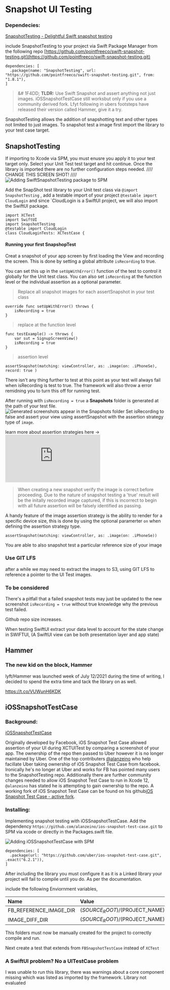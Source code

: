 #  Snapshot UI Testing

### Dependecies: 

[SnapshotTesting - Delightful Swift snapshot testing ](https://github.com/pointfreeco/swift-snapshot-testing.git)

include SnapshotTesting to your project via Swift Package Manager from the following repo [https://github.com/pointfreeco/swift-snapshot-testing.git](https://github.com/pointfreeco/swift-snapshot-testing.git)

```
dependencies: [
  .package(name: "SnapshotTesting", url: "https://github.com/pointfreeco/swift-snapshot-testing.git", from: "1.8.1"),
]
```

> &#	1F4DD; **TLDR:**
> Use Swift Snapshot and assert anything not just images. iOSSnapshotTestCase still worksbut only if you use a community derived fork.
> Lfyt following in ubers footsteps have released their version called Hammer, give it a try.

SnapshotTesting allows the addition of snapshotting text and other types not limited to just images. To snapshot  test a image first import the library to your test case target.

## SnapshotTesting

If importing to Xcode via SPM, you must enusre you apply it to your test target only. Select your Unit Test test target and hit continue. Once the library is imported there are no further configuration steps needed.
//// CHANGE THIS SCREEN SHOT! ////
![Adding SwiftSnapshotTesting package to SPM](ReadmeImages/screenshot-spm-swiftsnapshottesting.png)

Add the SnapShot test library to your Unit test class via `@import SnapshotTesting` , add a testable import of your project `@testable import CloudLogin` and since `CloudLogin is a SwiftUI project, we will also import the SwiftUI package.

```
import XCTest
import SwiftUI
import SnapshotTesting
@testable import CloudLogin
class CloudLoginTests: XCTestCase {
```
#### Running your first SnapshopTest

Creat a snapshot of your app screen by first loading the View and recording the screen. This is done by setting a global attribute `isRecording` to true.

You can set this up in the `setUpWithError()` function of the test to control it globally for the Unit test class.  You can also set `isRecording` at the function level or the individual assertion as a optional parameter.
> Replace all snapshot images for each assertSnapshot in your test class
```
override func setUpWithError() throws {
    isRecording = true
}
```

> replace at the function level
```
func testExample() -> throws {
    var sut = SignupScreenView()
    isRecording = true
}
```
> assertion level
```
assertSnapshot(matching: viewController, as: .image(on: .iPhoneSe), record: true )
```
There isn't any thing further to test at this point as your test will always fail when isRecording is test to true. The framework will also throw a error remidning you to turn this off for running test.

After running with `isRecording = true` a __Snapshots__ folder is generated at the path of your test file.  
![Generated screenshots appear in the __Snapshots__ folder](ReadmeImages/screenshot-generated-testimage.png)
Set isRecording to false and assert your view using assertSnapshot with the assertion strategy type of  `image`.

learn more about assertion strategies here -> ![Assertion strategy documentation](https://github.com/pointfreeco/swift-snapshot-testing/blob/main/Documentation/Available-Snapshot-Strategies.md)

> When creating a new snapshot verify the image is correct before proceeding. 
> Due to the nature of snapshot testing a 'true' result will be the initally recorded image captured, if this is incorrect to begin with all future assertion will be falsely identified as passing. 

A handy feature of the image assertion strategy is the ability to render for a specific device size, this is done by using the optional paramerter `on` when defining the assertion strategy type.

```
assertSnapshot(matching: viewController, as: .image(on: .iPhoneSe))
```
You are able to also snapshot test a particular reference size of your image

### Use GIT LFS
after a while we may need to extract the images to S3, using GIT LFS to reference a pointer to the UI Test images.

### To be considered
There's a pitfall that a failed snapshot tests may just be updated to the new screenshot `isRecording = true` without true knowledge why the previous test failed.

Github repo size increases.

When testing SwiftUI extract your data level to account for the state change in SWIFTUI, (A SwiftUI view can be both presentation layer and app state)

## Hammer

### The new kid on the block, Hammer
lyft/Hammer was launched week of July 12/2021 during the time of writing, I decided to spend the extra time and tack the library on as well.

https://t.co/VUWunH6KDK

## iOSSnapshotTestCase

### Background: 

[iOSSnapshotTestCase](https://github.com/uber/ios-snapshot-test-case/)

Originally developed by Facebook, iOS Snapshot Test Case allowed assertion of your UI during  XCTUITest by comparing a screenshot of your app. The ownership of the repo then passed to Uber however it is no longer maintained by Uber. One of the top contributers [@alanzeino](https://github.com/alanzeino) who help facillate Uber taking ownership of iOS Snapshot Test Case from facebook. Ironically he's no longer at Uber and works for FB has pointed many users to the SnapshotTesting repo. Additionally there are further community changes needed to allow iOS Snapshot Test Case to run in Xcode 12, `@alanzeino` has stated he is attempting to gain ownership to the repo. A working fork of iOS Snapshot Test Case can be found on his github[iOS Snapshot Test Case - active fork](https://github.com/alanzeino/ios-snapshot-test-case). 

### Installing:

Implementing snapshot testing with iOSSnapshotTestCase. Add the dependency `https://github.com/alanzeino/ios-snapshot-test-case.git` to SPM via xcode or directly in the Packages.swift file. 

![Adding iOSSnapshotTestCase with SPM](ReadmeImages/screenshot-spm-iossnapshot.png)

```
dependencies: [
  .package(url: "https://github.com/uber/ios-snapshot-test-case.git", .exact("6.2.1")),
]
```

After including the library you must configure it as it is a Linked library your project will fail to compile until you do. As per the documentation. 

include the following Enviornment variables,

| Name | Value |
| :------- | :------- |
| FB_REFERENCE_IMAGE_DIR | $(SOURCE_ROOT)/$(PROJECT_NAME)Tests/ReferenceImages |
| IMAGE_DIFF_DIR | $(SOURCE_ROOT)/$(PROJECT_NAME)Tests/FailureDiffs |

This folders must now be manually created for the project to correctly compile and run. 

Next create a test that extends from `FBSnapshotTestCase` instead of  `XCTest`

### A SwiftUI problem? No a UITestCase problem

I was unable to run this library, there was warnings about a core component missing which was listed as imported by the framework.
Library not evaluated
